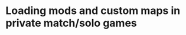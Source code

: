 # Loading mods and custom maps in private match/solo games

<Redirect to="/docs/modding/loading-mods/#t5" />
